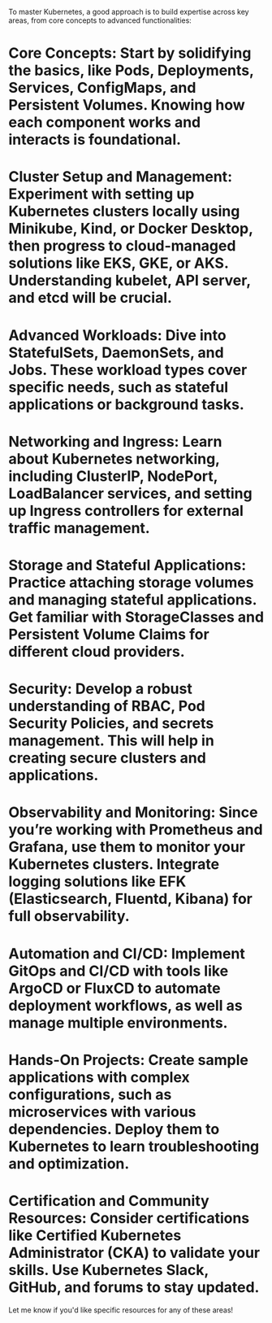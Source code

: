 To master Kubernetes, a good approach is to build expertise across key areas, from core concepts to advanced functionalities:

# Core Concepts: Start by solidifying the basics, like Pods, Deployments, Services, ConfigMaps, and Persistent Volumes. Knowing how each component works and interacts is foundational.

# Cluster Setup and Management: Experiment with setting up Kubernetes clusters locally using Minikube, Kind, or Docker Desktop, then progress to cloud-managed solutions like EKS, GKE, or AKS. Understanding kubelet, API server, and etcd will be crucial.

# Advanced Workloads: Dive into StatefulSets, DaemonSets, and Jobs. These workload types cover specific needs, such as stateful applications or background tasks.

# Networking and Ingress: Learn about Kubernetes networking, including ClusterIP, NodePort, LoadBalancer services, and setting up Ingress controllers for external traffic management.

# Storage and Stateful Applications: Practice attaching storage volumes and managing stateful applications. Get familiar with StorageClasses and Persistent Volume Claims for different cloud providers.

# Security: Develop a robust understanding of RBAC, Pod Security Policies, and secrets management. This will help in creating secure clusters and applications.

# Observability and Monitoring: Since you’re working with Prometheus and Grafana, use them to monitor your Kubernetes clusters. Integrate logging solutions like EFK (Elasticsearch, Fluentd, Kibana) for full observability.

# Automation and CI/CD: Implement GitOps and CI/CD with tools like ArgoCD or FluxCD to automate deployment workflows, as well as manage multiple environments.

# Hands-On Projects: Create sample applications with complex configurations, such as microservices with various dependencies. Deploy them to Kubernetes to learn troubleshooting and optimization.

# Certification and Community Resources: Consider certifications like Certified Kubernetes Administrator (CKA) to validate your skills. Use Kubernetes Slack, GitHub, and forums to stay updated.

Let me know if you'd like specific resources for any of these areas!
